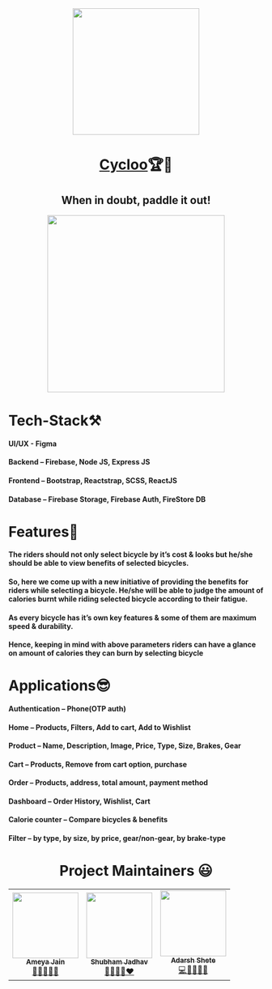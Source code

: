 <div align="center" > <img src="https://i.imgur.com/N25lLea.jpg" width:"100%" height="250px" >

# [Cycloo](https://cycloo.vercel.app/)🏆🏅

## When in doubt, paddle it out! <br>

</div>

<div align="center"> <img src="https://user-images.githubusercontent.com/56510414/137004648-15698796-b699-489b-bf18-813da93668d9.JPG" width:"100%" height="350px" > </div>

# Tech-Stack⚒

#### UI/UX - Figma

#### Backend – Firebase, Node JS, Express JS

#### Frontend – Bootstrap, Reactstrap, SCSS, ReactJS

#### Database – Firebase Storage, Firebase Auth, FireStore DB

# Features🚀

#### The riders should not only select bicycle by it’s cost & looks but he/she should be able to view benefits of selected bicycles.

#### So, here we come up with a new initiative of providing the benefits for riders while selecting a bicycle. He/she will be able to judge the amount of calories burnt while riding selected bicycle according to their fatigue.

#### As every bicycle has it’s own key features & some of them are maximum speed & durability.

#### Hence, keeping in mind with above parameters riders can have a glance on amount of calories they can burn by selecting bicycle

# Applications😎

#### Authentication – Phone(OTP auth)

#### Home – Products, Filters, Add to cart, Add to Wishlist

#### Product – Name, Description, Image, Price, Type, Size, Brakes, Gear

#### Cart – Products, Remove from cart option, purchase

#### Order – Products, address, total amount, payment method

#### Dashboard – Order History, Wishlist, Cart

#### Calorie counter – Compare bicycles & benefits

#### Filter – by type, by size, by price, gear/non-gear, by brake-type

<h1 align=center> Project Maintainers 😃 </h1>
<p align="center">
<table align="center">
  <tbody><tr>
    <td align="center"><a href="https://github.com/AmeyaJain-25"><img alt="" src="https://avatars.githubusercontent.com/AmeyaJain-25" width="130px;"><br><sub><b> Ameya Jain </b></sub></a><br><a href="https://github.com/AmeyaJain-25/Cycloo/commits?author=AmeyaJain-25" title="Ameya Jain">🧠🚀👨‍🎓🔥</a></td></a></td>
    <td align="center"><a href="https://github.com/ShubhamSj07"><img alt="" src="https://avatars.githubusercontent.com/ShubhamSj07" width="130px;"><br><sub><b> Shubham Jadhav </b></sub></a><br><a href="https://github.com/AmeyaJain-25/Cycloo/commits?author=ShubhamSj07" title="Shubham Jadhav">🧠👨‍💻🔭❤️ </a></td></a></td>
     <td align="center"><a href="https://github.com/adarsh45"><img alt="" src="https://avatars.githubusercontent.com/adarsh45" width="130px;"><br><sub><b>
Adarsh Shete  </b></sub></a><br><a href="https://github.com/AmeyaJain-25/Cycloo/commits?author=adarsh45" title="Adarsh Shete">💻📱👨‍💻💥 </a></td></a></td>
  </tr>
</tbody>
</table>
</p>
